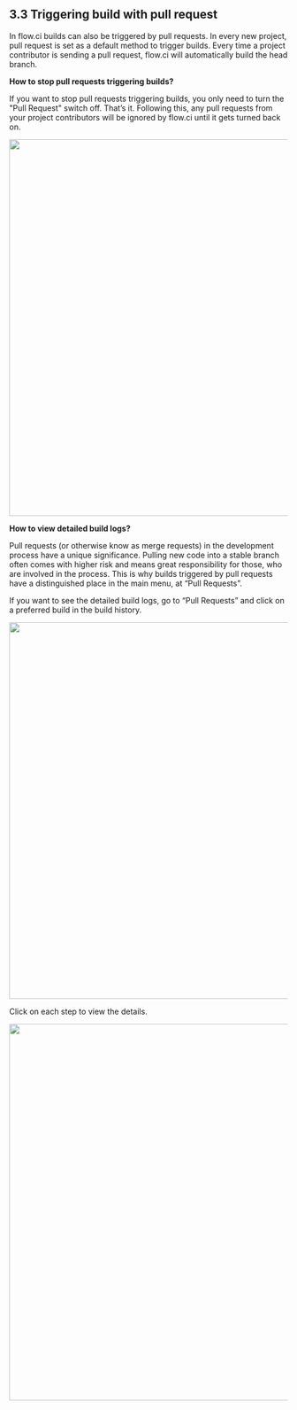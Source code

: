 ## 3.3 Triggering build with pull request

In flow.ci builds can also be triggered by pull requests. In every new project, pull request is set as a default method to trigger builds. Every time a project contributor is sending a pull request, flow.ci will automatically build the head branch. 

<b>How to stop pull requests triggering builds?</b>

If you want to stop pull requests triggering builds, you only need to turn the "Pull Request" switch off. That’s it. Following this, any pull requests from your project contributors will be ignored by flow.ci until it gets turned back on.

<img src="https://dn-shimo-image.qbox.me/WeiQ9YM0TG0sJviU.png!thumbnail" width=680>

<b>How to view detailed build logs?</b>

Pull requests (or otherwise know as merge requests) in the development process have a unique significance. Pulling new code into a stable branch often comes with higher risk and means great responsibility for those, who are involved in the process. This is why builds triggered by pull requests have a distinguished place in the main menu, at “Pull Requests”.

If you want to see  the detailed build logs, go to “Pull Requests” and click on a preferred build in the build history.

<img src="https://dn-shimo-image.qbox.me/KHPRo30LAzomh7Ym.png!thumbnail" width=680>

Click on each step to view the details.

<img src="https://dn-shimo-image.qbox.me/yoJi5M4UXBUB6NXA.png!thumbnail" width=680>
